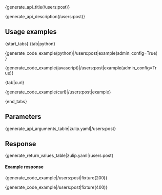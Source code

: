 {generate_api_title(/users:post)}

{generate_api_description(/users:post)}

## Usage examples

{start_tabs}
{tab|python}

{generate_code_example(python)|/users:post|example(admin_config=True)}

{generate_code_example(javascript)|/users:post|example(admin_config=True)}

{tab|curl}

{generate_code_example(curl)|/users:post|example}

{end_tabs}

## Parameters

{generate_api_arguments_table|zulip.yaml|/users:post}

## Response

{generate_return_values_table|zulip.yaml|/users:post}

#### Example response

{generate_code_example|/users:post|fixture(200)}

{generate_code_example|/users:post|fixture(400)}
